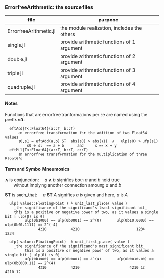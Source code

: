 ### ErrorfreeArithmetic: the source files

| file | purpose |
|------|---------|
| ErrorfreeArithmetic.jl | the module realization, includes the others |
| single.jl | provide arithmetic functions of 1 argument |
| double.jl | provide arithmetic functions of 2 argument |
| triple.jl | provide arithmetic functions of 3 argument |
| quadruple.jl | provide arithmetic functions of 4 argument |

#### Notes

Functions that are errorfree tranformations per se are named using the prefix __eft__:  

      eftAdd{T<:Float64}(a::T, b::T)  
          an errorfree transformation for the addition of two Float64 values
          s0,s1 = eftAdd(a,b) ST  abs(s0) > abs(s1)  ∧   ulp(s0) > ufp(s1)
              s0 ⊕ s1  == a + b      and     x == x + y
      eftMul{T<:Float64}(a::T, b::T, c::T)
          an errorfree transformation for the multiplication of three Float64s
          
  
  
#### Term and Symbol Mneumonics


  __∧__  is conjunction:&nbsp;&nbsp;&nbsp;&nbsp;  _a_ __∧__ _b_ signifies both _a_ and _b_ hold true  
  &nbsp;&nbsp;&nbsp;&nbsp;&nbsp;&nbsp; 
  without implying another connection amoung _a_ and _b_  

  __ST__ is such_that:&nbsp;&nbsp;&nbsp;&nbsp;    _a_ __ST__ _A_ signifies _a_ is given and here, _a_ is _A_


      ulp( value::FloatingPoint ) ≜ unit_last_place( value )   
        _the significance of the significand's least significant bit_  
        this is a positive or negative power of two, as it values a single bit [ ulp(0) is 0]  
             ulp(0b1000) == ulp(0b0001) == 2^(0)       ulp(0b10.0000) == ulp(0b00.1111) == 2^(-4)  
                   4210           4210                          1234              1234  

      ufp( value::FloatingPoint)  ≜ unit_first_place( value )   
        _the significance of the significand's most significant bit_  
             this is a positive or negative power of two, as it values a single bit [ ulp(0) is 0]  
             ufp(0b1000) == ufp(0b0001) == 2^(4)       ufp(0b0010.00) == ulp(0b0000.11) == 2^(4)  
                   4210           4210                       4210 12           4210 12  

